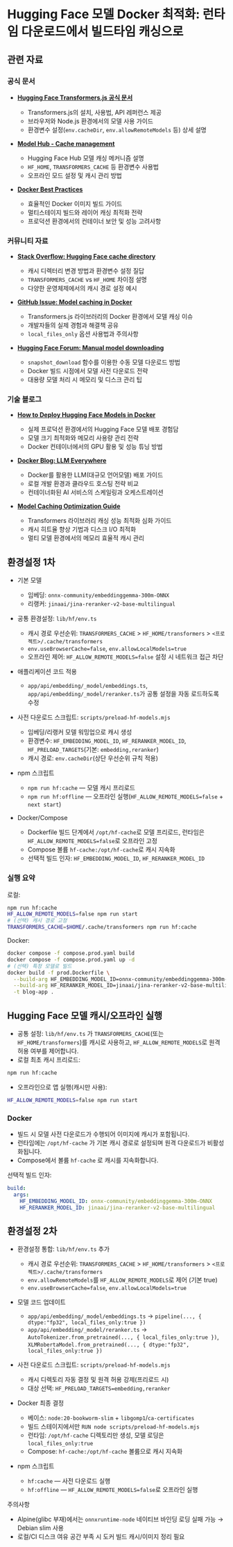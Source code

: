 # Hugging Face 모델 Docker 최적화: 런타임 다운로드에서 빌드타임 캐싱으로

## 관련 자료

### 공식 문서

- **[Hugging Face Transformers.js 공식 문서](https://huggingface.co/docs/transformers.js)**
  - Transformers.js의 설치, 사용법, API 레퍼런스 제공
  - 브라우저와 Node.js 환경에서의 모델 사용 가이드
  - 환경변수 설정(`env.cacheDir`, `env.allowRemoteModels` 등) 상세 설명

- **[Model Hub - Cache management](https://huggingface.co/docs/datasets/en/cache)**
  - Hugging Face Hub 모델 캐싱 메커니즘 설명
  - `HF_HOME`, `TRANSFORMERS_CACHE` 등 환경변수 사용법
  - 오프라인 모드 설정 및 캐시 관리 방법

- **[Docker Best Practices](https://docs.docker.com/develop/dev-best-practices/)**
  - 효율적인 Docker 이미지 빌드 가이드
  - 멀티스테이지 빌드와 레이어 캐싱 최적화 전략
  - 프로덕션 환경에서의 컨테이너 보안 및 성능 고려사항

### 커뮤니티 자료

- **[Stack Overflow: Hugging Face cache directory](https://stackoverflow.com/questions/63312859/how-to-change-huggingface-transformers-default-cache-directory)**
  - 캐시 디렉터리 변경 방법과 환경변수 설정 질답
  - `TRANSFORMERS_CACHE` vs `HF_HOME` 차이점 설명
  - 다양한 운영체제에서의 캐시 경로 설정 예시

- **[GitHub Issue: Model caching in Docker](https://github.com/huggingface/transformers.js/issues/889)**
  - Transformers.js 라이브러리의 Docker 환경에서 모델 캐싱 이슈
  - 개발자들의 실제 경험과 해결책 공유
  - `local_files_only` 옵션 사용법과 주의사항

- **[Hugging Face Forum: Manual model downloading](https://discuss.huggingface.co/t/manually-downloading-models-in-docker-build-with-snapshot-download/19637)**
  - `snapshot_download` 함수를 이용한 수동 모델 다운로드 방법
  - Docker 빌드 시점에서 모델 사전 다운로드 전략
  - 대용량 모델 처리 시 메모리 및 디스크 관리 팁

### 기술 블로그

- **[How to Deploy Hugging Face Models in Docker](https://fgiasson.com/blog/index.php/2023/08/23/how-to-deploy-hugging-face-models-in-a-docker-container/)**
  - 실제 프로덕션 환경에서의 Hugging Face 모델 배포 경험담
  - 모델 크기 최적화와 메모리 사용량 관리 전략
  - Docker 컨테이너에서의 GPU 활용 및 성능 튜닝 방법

- **[Docker Blog: LLM Everywhere](https://www.docker.com/blog/llm-docker-for-local-and-hugging-face-hosting/)**
  - Docker를 활용한 LLM(대규모 언어모델) 배포 가이드
  - 로컬 개발 환경과 클라우드 호스팅 전략 비교
  - 컨테이너화된 AI 서비스의 스케일링과 오케스트레이션

- **[Model Caching Optimization Guide](https://markaicode.com/transformers-model-caching-optimization/)**
  - Transformers 라이브러리 캐싱 성능 최적화 심화 가이드
  - 캐시 히트율 향상 기법과 디스크 I/O 최적화
  - 멀티 모델 환경에서의 메모리 효율적 캐시 관리

## 환경설정 1차

- 기본 모델
  - 임베딩: `onnx-community/embeddinggemma-300m-ONNX`
  - 리랭커: `jinaai/jina-reranker-v2-base-multilingual`

- 공통 환경설정: `lib/hf/env.ts`
  - 캐시 경로 우선순위: `TRANSFORMERS_CACHE` > `HF_HOME/transformers` > `<프로젝트>/.cache/transformers`
  - `env.useBrowserCache=false`, `env.allowLocalModels=true`
  - 오프라인 제어: `HF_ALLOW_REMOTE_MODELS=false` 설정 시 네트워크 접근 차단

- 애플리케이션 코드 적용
  - `app/api/embedding/_model/embeddings.ts`, `app/api/embedding/_model/reranker.ts`가 공통 설정을 자동 로드하도록 수정

- 사전 다운로드 스크립트: `scripts/preload-hf-models.mjs`
  - 임베딩/리랭커 모델 워밍업으로 캐시 생성
  - 환경변수: `HF_EMBEDDING_MODEL_ID`, `HF_RERANKER_MODEL_ID`, `HF_PRELOAD_TARGETS`(기본: `embedding,reranker`)
  - 캐시 경로: `env.cacheDir`(상단 우선순위 규칙 적용)

- npm 스크립트
  - `npm run hf:cache` — 모델 캐시 프리로드
  - `npm run hf:offline` — 오프라인 실행(`HF_ALLOW_REMOTE_MODELS=false` + `next start`)

- Docker/Compose
  - Dockerfile 빌드 단계에서 `/opt/hf-cache`로 모델 프리로드, 런타임은 `HF_ALLOW_REMOTE_MODELS=false`로 오프라인 고정
  - Compose 볼륨 `hf-cache:/opt/hf-cache`로 캐시 지속화
  - 선택적 빌드 인자: `HF_EMBEDDING_MODEL_ID`, `HF_RERANKER_MODEL_ID`

### 실행 요약

로컬:

```bash
npm run hf:cache
HF_ALLOW_REMOTE_MODELS=false npm run start
# (선택) 캐시 경로 고정
TRANSFORMERS_CACHE=$HOME/.cache/transformers npm run hf:cache
```

Docker:

```bash
docker compose -f compose.prod.yaml build
docker compose -f compose.prod.yaml up -d
# (선택) 특정 모델로 빌드
docker build -f prod.Dockerfile \
  --build-arg HF_EMBEDDING_MODEL_ID=onnx-community/embeddinggemma-300m-ONNX \
  --build-arg HF_RERANKER_MODEL_ID=jinaai/jina-reranker-v2-base-multilingual \
  -t blog-app .
```

## Hugging Face 모델 캐시/오프라인 실행

- 공통 설정: `lib/hf/env.ts` 가 `TRANSFORMERS_CACHE`(또는 `HF_HOME/transformers`)를 캐시로 사용하고, `HF_ALLOW_REMOTE_MODELS`로 원격 허용 여부를 제어합니다.
- 로컬 최초 캐시 프리로드:

```bash
npm run hf:cache
```

- 오프라인으로 앱 실행(캐시만 사용):

```bash
HF_ALLOW_REMOTE_MODELS=false npm run start
```

### Docker

- 빌드 시 모델 사전 다운로드가 수행되어 이미지에 캐시가 포함됩니다.
- 런타임에는 `/opt/hf-cache` 가 기본 캐시 경로로 설정되며 원격 다운로드가 비활성화됩니다.
- Compose에서 볼륨 `hf-cache` 로 캐시를 지속화합니다.

선택적 빌드 인자:

```yaml
build:
  args:
    HF_EMBEDDING_MODEL_ID: onnx-community/embeddinggemma-300m-ONNX
    HF_RERANKER_MODEL_ID: jinaai/jina-reranker-v2-base-multilingual
```

## 환경설정 2차

- 환경설정 통합: `lib/hf/env.ts` 추가
  - 캐시 경로 우선순위: `TRANSFORMERS_CACHE` > `HF_HOME/transformers` > `<프로젝트>/.cache/transformers`
  - `env.allowRemoteModels`를 `HF_ALLOW_REMOTE_MODELS`로 제어 (기본 true)
  - `env.useBrowserCache=false`, `env.allowLocalModels=true`

- 모델 코드 업데이트
  - `app/api/embedding/_model/embeddings.ts` → `pipeline(..., { dtype:"fp32", local_files_only:true })`
  - `app/api/embedding/_model/reranker.ts` → `AutoTokenizer.from_pretrained(..., { local_files_only:true })`, `XLMRobertaModel.from_pretrained(..., { dtype:"fp32", local_files_only:true })`

- 사전 다운로드 스크립트: `scripts/preload-hf-models.mjs`
  - 캐시 디렉토리 자동 결정 및 원격 허용 강제(프리로드 시)
  - 대상 선택: `HF_PRELOAD_TARGETS=embedding,reranker`

- Docker 최종 결정
  - 베이스: `node:20-bookworm-slim` + `libgomp1`/`ca-certificates`
  - 빌드 스테이지에서만 `RUN node scripts/preload-hf-models.mjs`
  - 런타임: `/opt/hf-cache` 디렉토리만 생성, 모델 로딩은 `local_files_only:true`
  - Compose: `hf-cache:/opt/hf-cache` 볼륨으로 캐시 지속화

- npm 스크립트
  - `hf:cache` — 사전 다운로드 실행
  - `hf:offline` — `HF_ALLOW_REMOTE_MODELS=false`로 오프라인 실행

주의사항

- Alpine(glibc 부재)에서는 `onnxruntime-node` 네이티브 바인딩 로딩 실패 가능 → Debian slim 사용
- 로컬/CI 디스크 여유 공간 부족 시 도커 빌드 캐시/이미지 정리 필요

